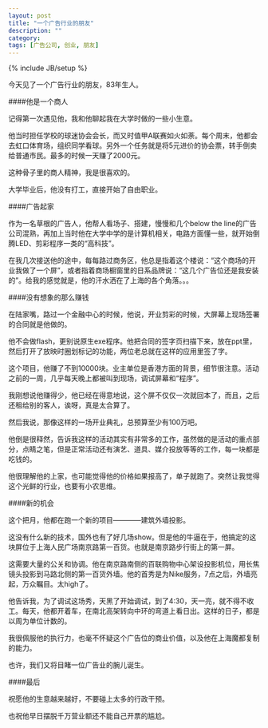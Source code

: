 ```yaml
---
layout: post
title: "一个广告行业的朋友"
description: ""
category: 
tags: [广告公司, 创业, 朋友]
---
```

{% include JB/setup %}

今天见了一个广告行业的朋友，83年生人。  

####他是一个商人

记得第一次遇见他，我和他聊起我在大学时做的一些小生意。  

他当时担任学校的球迷协会会长，而又时值甲A联赛如火如荼。每个周末，他都会去虹口体育场，组织同学看球。另外一个任务就是将5元进价的协会票，转手倒卖给普通市民。最多的时候一天赚了2000元。  

这种骨子里的商人精神，我是很喜欢的。

大学毕业后，他没有打工，直接开始了自由职业。  

####广告起家

作为一名草根的广告人，他帮人看场子、搭建，慢慢和几个below the line的广告公司混熟，再加上当时他在大学中学的是计算机相关，电路方面懂一些，就开始倒腾LED、剪彩程序一类的“高科技”。  

在我几次接送他的途中，每每路过商务区，他总是指着这个楼说：“这个商场的开业我做了一个屏”，或者指着商场橱窗里的日系品牌说：“这几个广告位还是我安装的”。给我的感觉就是，他的汗水洒在了上海的各个角落。。。  

####没有想象的那么赚钱

在陆家嘴，路过一个金融中心的时候，他说，开业剪彩的时候，大屏幕上现场签署的合同就是他做的。  

他不会做flash，更别说原生exe程序。他把合同的签字页扫描下来，放在ppt里，然后打开了放映时圈划标记的功能，两位老总就在这样的应用里签了字。  

这个项目，他赚了不到10000块。业主单位是香港方面的背景，细节很注意。活动之前的一周，几乎每天晚上都被叫到现场，调试屏幕和“程序”。  

我刚想说他赚得少，他已经在得意地说，这个屏不仅仅一次就回本了，而且，之后还租给别的客人，诶呀，真是太合算了。  

然后我说，那像这样的一场开业典礼，总预算至少有100万吧。  

他倒是很释然，告诉我这样的活动其实有非常多的工作，虽然做的是活动的重点部分，点睛之笔，但是正常活动还有演艺、道具、媒介投放等等的工作，每一块都是吃钱的。  

他很理解他的上家，也可能觉得他的价格如果报高了，单子就跑了。突然让我觉得这个光鲜的行业，也要有小农思维。

####新的机会

这个把月，他都在跑一个新的项目————建筑外墙投影。  

这没有什么新的技术，国外也有了好几场show。但是他的牛逼在于，他搞定的这块屏位于上海人民广场南京路第一百货。也就是南京路步行街上的第一屏。  

这需要大量的公关和协调。他在南京路南侧的百联购物中心架设投影机位，用长焦镜头投影到马路北侧的第一百货外墙。他的首秀是为Nike服务，7点之后，外墙亮起，万众瞩目。太high了。

他告诉我，为了调试这场秀，天黑了开始调试，到了4:30，天一亮，就不得不收工。每天，他都开着车，在南北高架转向中环的弯道上看日出。这样的日子，都是以周为单位计数的。  

我很佩服他的执行力，也毫不怀疑这个广告位的商业价值，以及他在上海魔都复制的能力。  

也许，我们又将目睹一位广告业的腕儿诞生。  

####最后

祝愿他的生意越来越好，不要碰上太多的行政干预。  

也祝他早日摆脱千万营业额还不能自己开票的尴尬。






